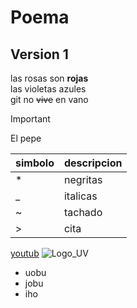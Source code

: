 # Poema
## Version 1
las rosas son **rojas**  
las violetas azules  
git no ~~vive~~ en vano
> [!IMPORTANT]
> El pepe

simbolo | descripcion
 |- | -
| * | negritas 
| _ | italicas 
| ~ | tachado 
| > | cita

[youtub](https://www.youtube.com)
![Logo_UV](https://encrypted-tbn0.gstatic.com/images?q=tbn:ANd9GcQA1Tl-CB7YWwpL5LHPvmnwlxPLYT2G78OMMQ&s)

- uobu
- jobu
- iho
